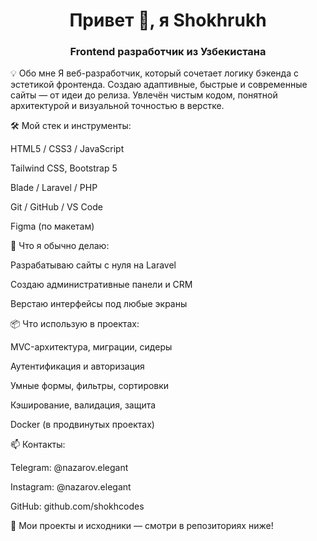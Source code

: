 <h1 align="center">Привет 👋, я Shokhrukh</h1> 
<h3 align="center">Frontend разработчик из Узбекистана</h3>
💡 Обо мне
Я веб-разработчик, который сочетает логику бэкенда с эстетикой фронтенда. Создаю адаптивные, быстрые и современные сайты — от идеи до релиза. Увлечён чистым кодом, понятной архитектурой и визуальной точностью в верстке.

🛠 Мой стек и инструменты:

HTML5 / CSS3 / JavaScript

Tailwind CSS, Bootstrap 5

Blade / Laravel / PHP

Git / GitHub / VS Code

Figma (по макетам)

🚀 Что я обычно делаю:

Разрабатываю сайты с нуля на Laravel

Создаю административные панели и CRM

Верстаю интерфейсы под любые экраны 



📦 Что использую в проектах:

MVC-архитектура, миграции, сидеры

Аутентификация и авторизация

Умные формы, фильтры, сортировки

Кэширование, валидация, защита

Docker (в продвинутых проектах)

📫 Контакты:

Telegram: @nazarov.elegant

Instagram: @nazarov.elegant

GitHub: github.com/shokhcodes

🔧 Мои проекты и исходники — смотри в репозиториях ниже!
